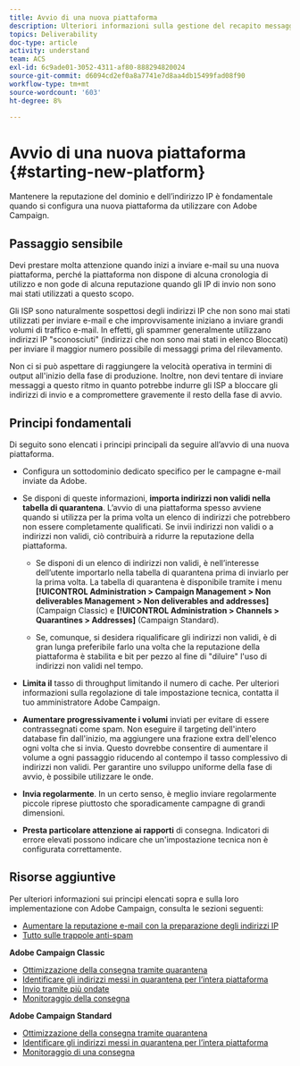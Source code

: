 ```yaml
---
title: Avvio di una nuova piattaforma
description: Ulteriori informazioni sulla gestione del recapito messaggi all’avvio di una nuova piattaforma con Adobe Campaign.
topics: Deliverability
doc-type: article
activity: understand
team: ACS
exl-id: 6c9ade01-3052-4311-af80-888294820024
source-git-commit: d6094cd2ef0a8a7741e7d8aa4db15499fad08f90
workflow-type: tm+mt
source-wordcount: '603'
ht-degree: 8%

---
```


# Avvio di una nuova piattaforma {#starting-new-platform}

Mantenere la reputazione del dominio e dell’indirizzo IP è fondamentale quando si configura una nuova piattaforma da utilizzare con Adobe Campaign.

## Passaggio sensibile

Devi prestare molta attenzione quando inizi a inviare e-mail su una nuova piattaforma, perché la piattaforma non dispone di alcuna cronologia di utilizzo e non gode di alcuna reputazione quando gli IP di invio non sono mai stati utilizzati a questo scopo.

Gli ISP sono naturalmente sospettosi degli indirizzi IP che non sono mai stati utilizzati per inviare e-mail e che improvvisamente iniziano a inviare grandi volumi di traffico e-mail. In effetti, gli spammer generalmente utilizzano indirizzi IP &quot;sconosciuti&quot; (indirizzi che non sono mai stati in elenco Bloccati) per inviare il maggior numero possibile di messaggi prima del rilevamento.

Non ci si può aspettare di raggiungere la velocità operativa in termini di output all&#39;inizio della fase di produzione. Inoltre, non devi tentare di inviare messaggi a questo ritmo in quanto potrebbe indurre gli ISP a bloccare gli indirizzi di invio e a compromettere gravemente il resto della fase di avvio.

## Principi fondamentali

Di seguito sono elencati i principi principali da seguire all’avvio di una nuova piattaforma.

* Configura un sottodominio dedicato specifico per le campagne e-mail inviate da Adobe.

* Se disponi di queste informazioni, **importa indirizzi non validi nella tabella di quarantena**.
L’avvio di una piattaforma spesso avviene quando si utilizza per la prima volta un elenco di indirizzi che potrebbero non essere completamente qualificati. Se invii indirizzi non validi o a indirizzi non validi, ciò contribuirà a ridurre la reputazione della piattaforma.

   * Se disponi di un elenco di indirizzi non validi, è nell’interesse dell’utente importarlo nella tabella di quarantena prima di inviarlo per la prima volta. La tabella di quarantena è disponibile tramite i menu **[!UICONTROL Administration > Campaign Management > Non deliverables Management > Non deliverables and addresses]** (Campaign Classic) e **[!UICONTROL Administration > Channels > Quarantines > Addresses]** (Campaign Standard).

   * Se, comunque, si desidera riqualificare gli indirizzi non validi, è di gran lunga preferibile farlo una volta che la reputazione della piattaforma è stabilita e bit per pezzo al fine di &quot;diluire&quot; l&#39;uso di indirizzi non validi nel tempo.

* **Limita il** tasso di throughput limitando il numero di cache. Per ulteriori informazioni sulla regolazione di tale impostazione tecnica, contatta il tuo amministratore Adobe Campaign.

* **Aumentare progressivamente i volumi** inviati per evitare di essere contrassegnati come spam. Non eseguire il targeting dell&#39;intero database fin dall&#39;inizio, ma aggiungere una frazione extra dell&#39;elenco ogni volta che si invia. Questo dovrebbe consentire di aumentare il volume a ogni passaggio riducendo al contempo il tasso complessivo di indirizzi non validi. Per garantire uno sviluppo uniforme della fase di avvio, è possibile utilizzare le onde.

* **Invia regolarmente**. In un certo senso, è meglio inviare regolarmente piccole riprese piuttosto che sporadicamente campagne di grandi dimensioni.
* **Presta particolare attenzione ai rapporti** di consegna. Indicatori di errore elevati possono indicare che un&#39;impostazione tecnica non è configurata correttamente.

## Risorse aggiuntive

Per ulteriori informazioni sui principi elencati sopra e sulla loro implementazione con Adobe Campaign, consulta le sezioni seguenti:

* [Aumentare la reputazione e-mail con la preparazione degli indirizzi IP](../../help/additional-resources/increase-reputation-with-ip-warming.md)
* [Tutto sulle trappole anti-spam](../../help/additional-resources/all-about-spam-traps.md)

**Adobe Campaign Classic**

* [Ottimizzazione della consegna tramite quarantena](https://experienceleague.adobe.com/docs/campaign-classic/using/sending-messages/monitoring-deliveries/understanding-quarantine-management.html#optimizing-your-delivery-through-quarantines)
* [Identificare gli indirizzi messi in quarantena per l’intera piattaforma](https://experienceleague.adobe.com/docs/campaign-classic/using/sending-messages/monitoring-deliveries/understanding-quarantine-management.html#identifying-quarantined-addresses-for-the-entire-platform)
* [Invio tramite più ondate](https://experienceleague.adobe.com/docs/campaign-classic/using/sending-messages/key-steps-when-creating-a-delivery/steps-sending-the-delivery.html#sending-using-multiple-waves)
* [Monitoraggio della consegna](https://experienceleague.adobe.com/docs/campaign-classic/using/sending-messages/monitoring-deliveries/about-delivery-monitoring.html#sending-messages)

**Adobe Campaign Standard**

* [Ottimizzazione della consegna tramite quarantena](https://experienceleague.adobe.com/docs/campaign-standard/using/testing-and-sending/monitoring-messages/understanding-quarantine-management.html#optimizing-your-delivery-through-quarantines)
* [Identificare gli indirizzi messi in quarantena per l’intera piattaforma](https://experienceleague.adobe.com/docs/campaign-standard/using/testing-and-sending/monitoring-messages/understanding-quarantine-management.html)
* [Monitoraggio di una consegna](https://experienceleague.adobe.com/docs/campaign-standard/using/testing-and-sending/monitoring-messages/monitoring-a-delivery.html)
